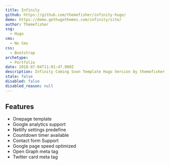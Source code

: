 ```yaml
---
title: Infinity
github: https://github.com/themefisher/infinity-hugo/
demo: https://demo.gethugothemes.com/infinity/site/
author: Themefisher
ssg:
  - Hugo
cms:
  - No Cms
css:
  - Bootstrap
archetype:
  - Portfolio
date: 2018-07-04T11:01:47.000Z
description: Infinity Coming Soon Template Hugo Version by themefisher
stale: false
disabled: false
disabled_reason: null
---
```


## Features

* Onepage template
* Google analytics support
* Netlify settings predefine
* Countdown timer available
* Contact form Support
* Google page speed optimized
* Open Graph meta tag
* Twitter card meta tag